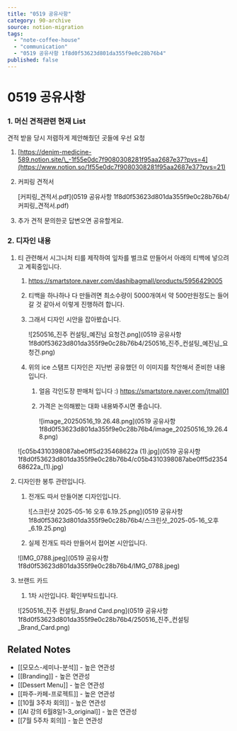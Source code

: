 ```yaml
---
title: "0519 공유사항"
category: 90-archive
source: notion-migration
tags:
  - "note-coffee-house"
  - "communication"
  - "0519 공유사항 1f8d0f53623d801da355f9e0c28b76b4"
published: false
---
```


# 0519 공유사항

### 1. 머신 견적관련 현재 List

견적 받을 당시 저렴하게 제안해줬던 곳들에 우선 요청

1. [https://denim-medicine-589.notion.site/\_-1f55e0dc7f9080308281f95aa2687e37?pvs=4](https://www.notion.so/1f55e0dc7f9080308281f95aa2687e37?pvs=21)

2. 커피링 견적서

   [커피링\_견적서.pdf](0519 공유사항 1f8d0f53623d801da355f9e0c28b76b4/커피링\_견적서.pdf)

3. 추가 견적 문의한곳 답변오면 공유할게요.

### 2. 디자인 내용

1. 티 관련해서 시그니처 티를 제작하여 잎차를 벌크로 만들어서 아래의 티백에 넣으려고 계획중입니다.

   1. https://smartstore.naver.com/dashibagmall/products/5956429005

   2. 티백을 하나하나 다 만들려면 최소수량이 5000개여서 약 500만원정도는 들어갈 것 같아서 이렇게 진행하려 합니다.

   3. 그래서 디자인 시안을 잡아봤습니다.

      ![250516\_진주 컨설팅\_예진님 요청건.png](0519 공유사항 1f8d0f53623d801da355f9e0c28b76b4/250516\_진주\_컨설팅\_예진님\_요청건.png)

   4. 위의 ice 스탬프 디자인은 지난번 공유했던 이 이미지를 착안해서 준비한 내용입니다.
      1. 얼음 각인도장 판매처 입니다 :)
         <https://smartstore.naver.com/jtmall01>
      2. 가격은 논의해봤는 대화 내용봐주시면 좋습니다.

         ![image\_20250516\_19.26.48.png](0519 공유사항 1f8d0f53623d801da355f9e0c28b76b4/image\_20250516\_19.26.48.png)

   ![c05b4310398087abe0ff5d235468622a (1).jpg](0519 공유사항 1f8d0f53623d801da355f9e0c28b76b4/c05b4310398087abe0ff5d235468622a\_(1).jpg)

2. 디자인한 봉투 관련입니다.

   1. 전개도 따서 만들어본 디자인입니다.

      ![스크린샷 2025-05-16 오후 6.19.25.png](0519 공유사항 1f8d0f53623d801da355f9e0c28b76b4/스크린샷\_2025-05-16\_오후\_6.19.25.png)

   2. 실제 전개도 따라 만들어서 접어본 시안입니다.

   ![IMG\_0788.jpeg](0519 공유사항 1f8d0f53623d801da355f9e0c28b76b4/IMG\_0788.jpeg)

3. 브랜드 카드

   1. 1차 시안입니다. 확인부탁드립니다.

   ![250516\_진주 컨설팅\_Brand Card.png](0519 공유사항 1f8d0f53623d801da355f9e0c28b76b4/250516\_진주\_컨설팅\_Brand\_Card.png)

## Related Notes
- [[모모스-세미나-분석]] - 높은 연관성
- [[Branding]] - 높은 연관성
- [[Dessert Menu]] - 높은 연관성
- [[파주-카페-프로젝트]] - 높은 연관성
- [[10월 3주차 회의]] - 높은 연관성
- [[AI 강의 6월8일1-3_original]] - 높은 연관성
- [[7월 5주차 회의]] - 높은 연관성
